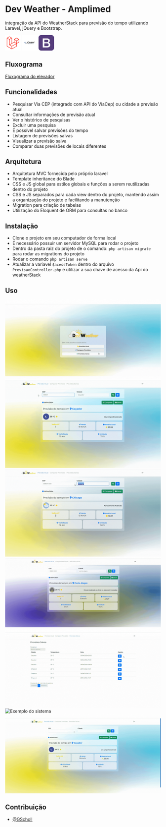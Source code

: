 
# Dev Weather - Amplimed
integração da API do WeatherStack para previsão do tempo utilizando Laravel, jQuery e Bootstrap.
<p align="start">
    <img src="https://github.com/github/explore/raw/main/topics/laravel/laravel.png" alt="Laravel" height="50" />
    <img src="https://github.com/github/explore/raw/main/topics/jquery/jquery.png" alt="jQuery" height="50" />
    <img src="https://github.com/github/explore/raw/main/topics/bootstrap/bootstrap.png" alt="Bootstrap" height="50" />
</p>

## Fluxograma
[Fluxograma do elevador ](https://github.com/GScholl/testeAmplimed/blob/main/public/fluxograma/fluxograma%20elevador.pdf "Fluxograma do elevador")
## Funcionalidades

- Pesquisar Via CEP (integrado com API do ViaCep) ou cidade a previsão atual
- Consultar informações de previsão atual
- Ver o histórico de pesquisas
- Excluir uma pesquisa
- É possível salvar previsões do tempo
- Listagem de previsões salvas
- Visualizar a previsão salva
- Comparar duas previsões de locais diferentes
## Arquitetura
 - Arquitetura MVC fornecida pelo próprio laravel
 - Template inheritance do Blade
 - CSS e JS global para estilos globais e funções a serem reutilizadas dentro do projeto
 - CSS e JS separados para cada view dentro do projeto, mantendo assim a organização do projeto e facilitando a manutenção
 - Migration para criação de tabelas
 - Utilização do Eloquent de ORM para consultas no banco

## Instalação

- Clone o projeto em seu computador de forma local
- É necessário possuir um servidor MySQL para rodar o projeto
- Dentro da pasta raiz do projeto de o comando: ```php artisan migrate ``` para rodar as migrations do projeto
- Rodar o comando ```php artisan serve```
- Atualizar a variavel ``` $acessToken ``` dentro do arquivo ```PrevisaoController.php```  e utilizar a sua chave de acesso da Api do weatherStack

## Uso
![Exemplo do sistema](https://raw.githubusercontent.com/GScholl/testeAmplimed/main/public/img/gifs/gif3.gif)
![Exemplo do sistema](https://raw.githubusercontent.com/GScholl/testeAmplimed/main/public/img/gifs/gif1.gif)
![Exemplo do sistema](https://raw.githubusercontent.com/GScholl/testeAmplimed/main/public/img/gifs/gif2.gif)
![Exemplo do sistema](https://raw.githubusercontent.com/GScholl/testeAmplimed/main/public/img/gifs/gif7.gif)
![Exemplo do sistema](https://raw.githubusercontent.com/GScholl/testeAmplimed/main/public/img/gifs/gif4.gif)
![Exemplo do sistema](https://raw.githubusercontent.com/GScholl/testeAmplimed/main/public/img/gifs/gif5.gif)
![Exemplo do sistema](https://raw.githubusercontent.com/GScholl/testeAmplimed/main/public/img/gifs/gif6.gif)


## Contribuição

- [@GScholl](https://www.github.com/GScholl)

